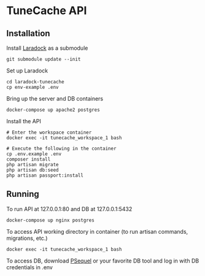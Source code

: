 # TuneCache API

## Installation

Install [Laradock](https://laradock.io) as a submodule
```
git submodule update --init
```

Set up Laradock
```
cd laradock-tunecache
cp env-example .env
```

Bring up the server and DB containers
```
docker-compose up apache2 postgres
```

Install the API
```
# Enter the workspace container
docker exec -it tunecache_workspace_1 bash

# Execute the following in the container
cp .env.example .env
composer install
php artisan migrate
php artisan db:seed
php artisan passport:install
```

## Running

To run API at 127.0.0.1:80 and DB at 127.0.0.1:5432
```
docker-compose up nginx postgres
```

To access API working directory in container (to run artisan commands, migrations, etc.)
```
docker exec -it tunecache_workspace_1 bash
```

To access DB, download [PSequel](http://www.psequel.com/) or your favorite DB tool and log in with DB credentials in .env
